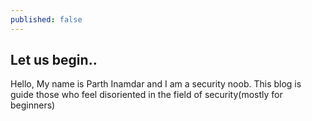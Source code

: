 ```yaml
---
published: false
---
```

## Let us begin..
Hello, My name is Parth Inamdar and I am a security noob.
This blog is guide those who feel disoriented in the field of security(mostly for beginners)


